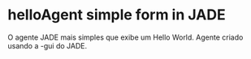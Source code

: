 # helloAgent simple form in JADE

O agente JADE mais simples que exibe um Hello World.
Agente criado usando a -gui do JADE.